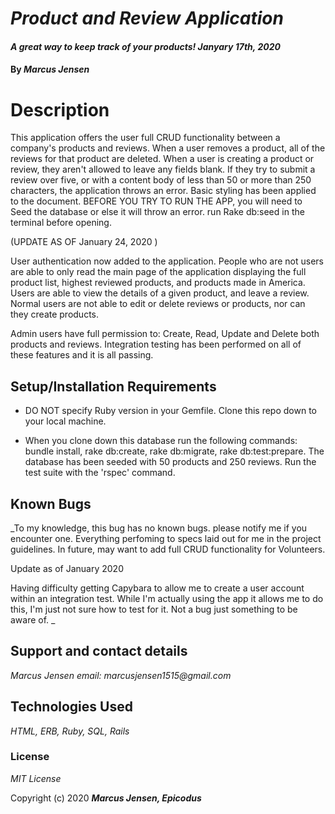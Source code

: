 # _Product and Review Application_

#### _A great way to keep track of your products! Janyary 17th, 2020_

#### By _**Marcus Jensen**_

# Description

This application offers the user full CRUD functionality between a company's products and reviews. When a user removes a product, all of the reviews for that product are deleted. When a user is creating a product or review, they aren't allowed to leave any fields blank. If they try to submit a review over five, or with a content body of less than 50 or more than 250 characters, the application throws an error. Basic styling has been applied to the document. BEFORE YOU TRY TO RUN THE APP, you will need to Seed the database or else it will throw an error. run Rake db:seed in the terminal before opening.

(UPDATE AS OF January 24, 2020 )

User authentication now added to the application. People who are not users are able to only read the main page of the application displaying the full product list, highest reviewed products, and products made in America. Users are able to view the details of a given product, and leave a review. Normal users are not able to edit or delete reviews or products, nor can they create products.

Admin users have full permission to: Create, Read, Update and Delete both products and reviews. Integration testing has been performed on all of these features and it is all passing.

## Setup/Installation Requirements


* DO NOT specify Ruby version in your Gemfile. Clone this repo down to your local machine.

* When you clone down this database run the following commands: bundle install, rake db:create, rake db:migrate, rake db:test:prepare. The database has been seeded with 50 products and 250 reviews. Run the test suite with the 'rspec' command.



## Known Bugs

_To my knowledge, this bug has no known bugs. please notify me if you encounter one. Everything perfoming to specs laid out for me in the project guidelines. In future, may want to add full CRUD functionality for Volunteers.

Update as of January 2020

Having difficulty getting Capybara to allow me to create a user account within an integration test. While I'm actually using the app it allows me to do this, I'm just not sure how to test for it. Not a bug just something to be aware of.
_

## Support and contact details

_Marcus Jensen email: marcusjensen1515@gmail.com_

## Technologies Used

_HTML, ERB, Ruby, SQL, Rails_

### License

*MIT License*

Copyright (c) 2020 **_Marcus Jensen, Epicodus_**
